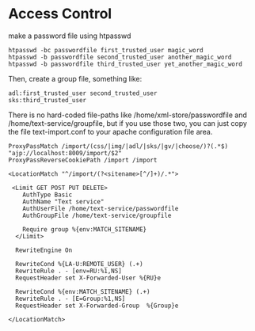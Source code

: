 
# Access Control

make a password file using htpasswd

```
htpasswd -bc passwordfile first_trusted_user magic_word
htpasswd -b passwordfile second_trusted_user another_magic_word
htpasswd -b passwordfile third_trusted_user yet_another_magic_word
```

Then, create a group file, something like:

```
adl:first_trusted_user second_trusted_user
sks:third_trusted_user
```

There is no hard-coded file-paths like  /home/xml-store/passwordfile and /home/text-service/groupfile, but if you use those two, you can just copy the file text-import.conf to your apache configuration file area.

```
ProxyPassMatch /import/(css/|img/|adl/|sks/|gv/|choose/)?(.*$) "ajp://localhost:8009/import/$2"
ProxyPassReverseCookiePath /import /import

<LocationMatch "^/import/(?<sitename>[^/]+)/.*">

 <Limit GET POST PUT DELETE>
    AuthType Basic
    AuthName "Text service"
    AuthUserFile /home/text-service/passwordfile
    AuthGroupFile /home/text-service/groupfile

    Require group %{env:MATCH_SITENAME}	
  </Limit>

  RewriteEngine On

  RewriteCond %{LA-U:REMOTE_USER} (.+)
  RewriteRule . - [env=RU:%1,NS]
  RequestHeader set X-Forwarded-User %{RU}e

  RewriteCond %{env:MATCH_SITENAME} (.+)
  RewriteRule . - [E=Group:%1,NS]
  RequestHeader set X-Forwarded-Group  %{Group}e

</LocationMatch>
```
